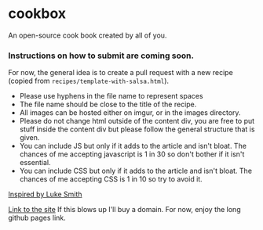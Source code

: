 # cookbox
An open-source cook book created by all of you.

### Instructions on how to submit are coming soon. 
For now, the general idea is to create a pull request with a new recipe (copied from `recipes/template-with-salsa.html`). 
- Please use hyphens in the file name to represent spaces
- The file name should be close to the title of the recipe. 
- All images can be hosted either on imgur, or in the images directory. 
- Please do not change html outside of the content div, you are free to put stuff inside the content div but please follow the general structure that is given. 
- You can include JS but only if it adds to the article and isn't bloat. The chances of me accepting javascript is 1 in 30 so don't bother if it isn't essential.
- You can include CSS but only if it adds to the article and isn't bloat. The chances of me accepting CSS is 1 in 10 so try to avoid it.

[Inspired by Luke Smith](https://www.youtube.com/watch?v=wY70NCW98Is)

[Link to the site](https://input-variable.github.io/cookbox)
If this blows up I'll buy a domain. For now, enjoy the long github pages link.
